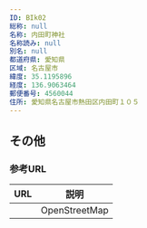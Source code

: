 ```yaml
---
ID: BIk02
総称: null
名称: 内田町神社
名称読み: null
別名: null
都道府県: 愛知県
区域: 名古屋市
緯度: 35.1195896
経度: 136.9063464
郵便番号: 4560044
住所: 愛知県名古屋市熱田区内田町１０５
---
```


## その他

### 参考URL

| URL | 説明          |
| --- | ------------- |
|     | OpenStreetMap |
